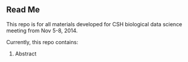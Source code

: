 Read Me
--------

This repo is for all materials developed for CSH biological data science meeting from Nov 5-8, 2014. 

Currently, this repo contains: 
1. Abstract
